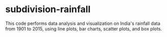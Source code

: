# subdivision-rainfall
This code performs data analysis and visualization on India's rainfall data from 1901 to 2015, using line plots, bar charts, scatter plots, and box plots.
